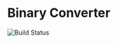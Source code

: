 # Binary Converter

![Build Status](https://github.com/Ruben9922/binary-converter/actions/workflows/build-deploy.yml/badge.svg)
